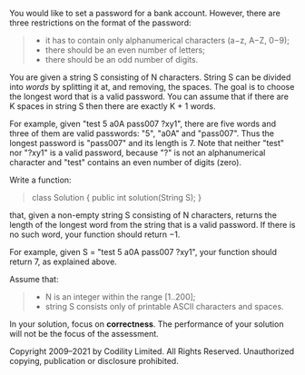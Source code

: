 You would like to set a password for a bank account. However, there are three restrictions on the format of the password:

> *   it has to contain only alphanumerical characters (a−z, A−Z, 0−9);
> *   there should be an even number of letters;
> *   there should be an odd number of digits.

You are given a string S consisting of N characters. String S can be divided into _words_ by splitting it at, and removing, the spaces. The goal is to choose the longest word that is a valid password. You can assume that if there are K spaces in string S then there are exactly K + 1 words.

For example, given "test 5 a0A pass007 ?xy1", there are five words and three of them are valid passwords: "5", "a0A" and "pass007". Thus the longest password is "pass007" and its length is 7. Note that neither "test" nor "?xy1" is a valid password, because "?" is not an alphanumerical character and "test" contains an even number of digits (zero).

Write a function:

> class Solution { public int solution(String S); }

that, given a non-empty string S consisting of N characters, returns the length of the longest word from the string that is a valid password. If there is no such word, your function should return −1.

For example, given S = "test 5 a0A pass007 ?xy1", your function should return 7, as explained above.

Assume that:

> *   N is an integer within the range \[1..200\];
> *   string S consists only of printable ASCII characters and spaces.

In your solution, focus on ****correctness****. The performance of your solution will not be the focus of the assessment.

Copyright 2009–2021 by Codility Limited. All Rights Reserved. Unauthorized copying, publication or disclosure prohibited.